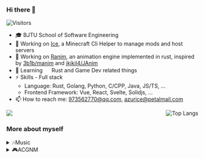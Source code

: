 ### Hi there 👋

![Visitors](https://api.visitorbadge.io/api/visitors?path=azurice%2FAzurIce&labelColor=%23697689&countColor=%2337d67a)

<!--
**AzurIce/AzurIce** is a ✨ _special_ ✨ repository because its `README.md` (this file) appears on your GitHub profile.

Here are some ideas to get you started:

- 🔭 I’m currently working on ...
- 🌱 I’m currently learning ...
- 👯 I’m looking to collaborate on ...
- 🤔 I’m looking for help with ...
- 💬 Ask me about ...
- 📫 How to reach me: ...
- 😄 Pronouns: ...
- ⚡ Fun fact: ...
-->

- :mortar_board: BJTU School of Software Engineering 
- 🔭 Working on [Ice](https://github.com/AzurIce/ice), a Minecraft Cli Helper to manage mods and host servers
- 🔭 Working on [Ranim](https://github.com/AzurIce/ranim), an animation engine implemented in rust, inspired by [3b1b/manim](https://github.com/3b1b/manim) and [jkjkil4/JAnim](https://github.com/jkjkil4/JAnim)
- 🌱 Learning <img src="https://raw.githubusercontent.com/FortAwesome/Font-Awesome/6.x/svgs/brands/rust.svg" width="16" height="16"> Rust and Game Dev related things
- ⚡ Skills - Full stack
  - Language: Rust, Golang, Python, C/CPP, Java, JS/TS, ...
  - Frontend Framework: Vue, React, Svelte, Solidjs, ...
- 📫 How to reach me: 973562770@qq.com, azurice@petalmail.com

<div style="display: flex; justify-content: space-between;">
    <img src="https://github-readme-stats.vercel.app/api?username=azurice&show_icons=true&icon_color=CE1D2D&text_color=718096&bg_color=ffffff&hide_title=true">
    <img src="https://github-readme-stats.vercel.app/api/top-langs/?username=AzurIce&layout=compact&hide=Jupyter%20Notebook,html,css" alt="Top Langs">
</div>

### More about myself

<details>
  <summary>🎶Music</summary>
  
  - ♥️ ACG and Calssical music
  - 🎹 Main instrument: I mainly plays piano, and I'm a Big fan of Animenzzz! Sometimes I upload my performance video to [bilibili](https://space.bilibili.com/46452693)
  - 🎼 Orchestra: I'm playing Double Bass in BJTU Symphony Orchestra
  - A very very little bit: violin, guitar, GuZheng, Bamboo flute, ErHu
</details>

<details>
  <summary>🎮ACGNM</summary>
  
  - Anime:
    - The most important one (As well as the first one): 四月は君の嘘 (Your Lie in April)
    - Favourite ones: ソードアート・オンライン (*Sword Art Online*) **||** 響け！ユーフォニアム (*Sound! Euphonium*) **||** やがて君になる (*Bloom Into You*) **||** ギルティクラウン (*Guilty Crown*) **||** ヴァイオレット・エヴァーガーデン (*Violet Evergarden*) **||** ガールズバンドクライ (*Girls Band Cry*) 
    - Others I like (So many...): EVA, とある科学の超電磁砲 (*A Certain Scientific Railgun*) **||** CLANNAD **||** Love Live **||** BanG Dream! **||** K-ON **||** 少女☆歌剧 Revue Starlight **||** 魔女の旅々 (*Wandering Witch: The Journey of Elaina*) **||** ぼっち・ざ・ろっく！ (*Bocchi the rock*) **||** ウマ娘 プリティーダービー (*Pretty Derby*) **||** ロクでなし魔術講師と禁忌教典 (*Akashic records of bastard magic instructor*) **||** 青春ブタ野郎, ...
  
  - Gaming: Here is my steam profile: [AzurIce](https://steamcommunity.com/id/AzurIce)
    - MMO: Final Fantasy 14 (5.0🌱, Au Ra Dragoon)
    - Survival: Minecraft (Technique player, still a noob), terraria, ...
    - Music: Phigros, MaiMai DX, Quaver, Cytus, ...
    - Otaku: Arknights, Wuthering Wave (AFK), Genshin Impact (AFK)
    - Action: Black Myth Wukong, Nier, Monster Hunter, Warframe
    - Competitive: League Of Legends, APEX Legends
    - Automation: Factorio, Satisfactory, Shapez, ...
    - Resource manage: Oxygen Not Included, Frost Punk, ...
    - Paradox: Stellaris, City: Skylines
    - Yogsothoth's Yard
    - ......
</details>
